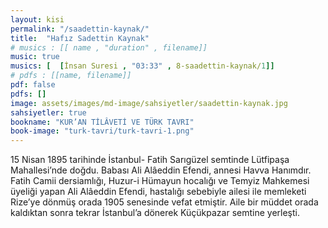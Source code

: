 ```yaml
---
layout: kisi
permalink: "/saadettin-kaynak/"
title:  "Hafız Sadettin Kaynak"
# musics : [[ name , "duration" , filename]]
music: true
musics: [  [İnsan Suresi , "03:33" , 8-saadettin-kaynak/1]]
# pdfs : [[name, filename]]
pdf: false
pdfs: []
image: assets/images/md-image/sahsiyetler/saadettin-kaynak.jpg
sahsiyetler: true
bookname: "KUR’AN TİLÂVETİ VE TÜRK TAVRI"
book-image: "turk-tavri/turk-tavri-1.png"
---
```


15 Nisan 1895 tarihinde İstanbul- Fatih Sarıgüzel semtinde Lütfipaşa Mahallesi’nde doğdu. Babası Ali Alâeddin Efendi, annesi Havva Hanımdır. 
Fatih Camii dersiamlığı, Huzur-i Hümayun hocalığı ve Temyiz Mahkemesi üyeliği yapan Ali Alâeddin Efendi, hastalığı sebebiyle ailesi ile memleketi Rize’ye dönmüş orada 1905 senesinde vefat etmiştir. Aile bir müddet orada kaldıktan sonra tekrar İstanbul’a dönerek Küçükpazar semtine yerleşti.